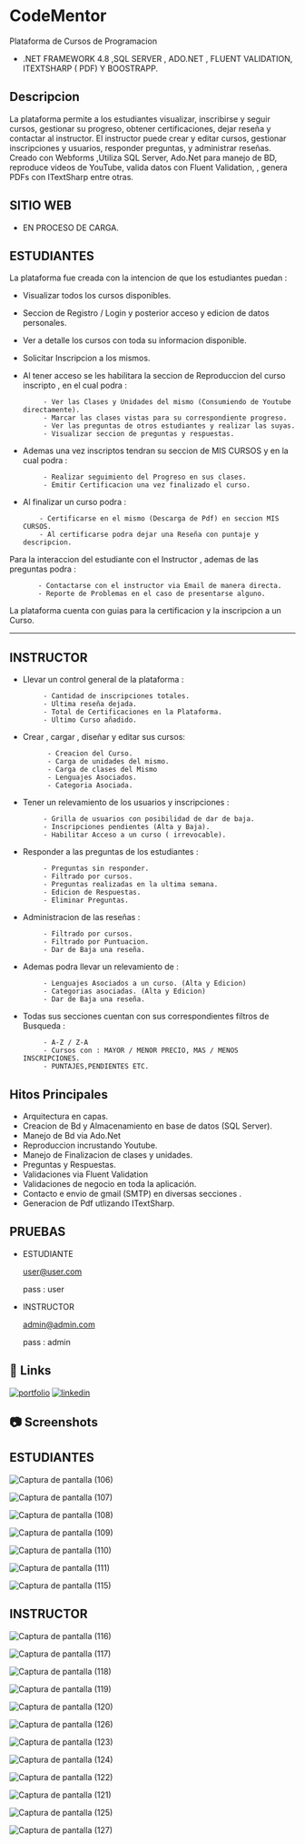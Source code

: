 # CodeMentor

Plataforma de Cursos de Programacion 
- .NET FRAMEWORK 4.8 ,SQL SERVER , ADO.NET , FLUENT VALIDATION, ITEXTSHARP ( PDF) Y BOOSTRAPP.

## Descripcion 

La plataforma permite a los estudiantes visualizar, inscribirse y seguir cursos, gestionar su progreso, obtener certificaciones, dejar reseña y contactar al instructor. El instructor puede crear y editar cursos, gestionar inscripciones y usuarios, responder preguntas, y administrar reseñas. Creado con Webforms ,Utiliza SQL Server, Ado.Net para manejo de BD, reproduce videos de YouTube, valida datos con Fluent Validation, , genera PDFs con ITextSharp entre otras.

## SITIO WEB

- EN PROCESO DE CARGA.


## ESTUDIANTES
La plataforma fue creada con la intencion de que los estudiantes puedan :

- Visualizar todos los cursos disponibles.

  
- Seccion de Registro / Login  y posterior acceso y edicion de datos personales.

  
- Ver a detalle los cursos con toda su informacion disponible.

  
- Solicitar Inscripcion a los mismos.

  
- Al tener acceso se les habilitara la seccion de Reproduccion del curso inscripto , en el cual podra :

           - Ver las Clases y Unidades del mismo (Consumiendo de Youtube directamente).
           - Marcar las clases vistas para su correspondiente progreso.
           - Ver las preguntas de otros estudiantes y realizar las suyas.
           - Visualizar seccion de preguntas y respuestas.

- Ademas una vez inscriptos tendran su seccion de MIS CURSOS y en la cual podra :

           - Realizar seguimiento del Progreso en sus clases.
           - Emitir Certificacion una vez finalizado el curso.

 - Al finalizar un curso podra :

           - Certificarse en el mismo (Descarga de Pdf) en seccion MIS CURSOS.
           - Al certificarse podra dejar una Reseña con puntaje y descripcion.
   
   
 Para la interaccion del estudiante con el Instructor , ademas de las preguntas podra :
 
           - Contactarse con el instructor via Email de manera directa.
           - Reporte de Problemas en el caso de presentarse alguno.
           
La plataforma cuenta con guias para la certificacion y la inscripcion a un Curso.

--------------------------------------------------------------------------------------------------------------------------------------
## INSTRUCTOR

- Llevar un control general de la plataforma :

           - Cantidad de inscripciones totales.
           - Ultima reseña dejada.
           - Total de Certificaciones en la Plataforma.
           - Ultimo Curso añadido.

- Crear , cargar , diseñar y editar sus cursos:

            - Creacion del Curso. 
            - Carga de unidades del mismo.
            - Carga de clases del Mismo
            - Lenguajes Asociados.
            - Categoria Asociada.
  
 - Tener un relevamiento de los usuarios y inscripciones :

            - Grilla de usuarios con posibilidad de dar de baja.  
            - Inscripciones pendientes (Alta y Baja).
            - Habilitar Acceso a un curso ( irrevocable).
              

 - Responder a las preguntas de los estudiantes :

            - Preguntas sin responder.  
            - Filtrado por cursos.
            - Preguntas realizadas en la ultima semana.
            - Edicion de Respuestas.
            - Eliminar Preguntas.
   
 - Administracion de las reseñas :

            - Filtrado por cursos.
            - Filtrado por Puntuacion.
            - Dar de Baja una reseña.
              
  
 - Ademas podra llevar un relevamiento de :

            - Lenguajes Asociados a un curso. (Alta y Edicion)
            - Categorias asociadas. (Alta y Edicion)
            - Dar de Baja una reseña.


 - Todas sus secciones cuentan con sus correspondientes filtros de Busqueda :

            - A-Z / Z-A
            - Cursos con : MAYOR / MENOR PRECIO, MAS / MENOS INSCRIPCIONES.
            - PUNTAJES,PENDIENTES ETC.



## Hitos Principales
- Arquitectura en capas.
- Creacion de Bd y Almacenamiento en base de datos (SQL Server).
- Manejo de Bd via Ado.Net
- Reproduccion incrustando Youtube.
- Manejo de Finalizacion de clases y unidades.
- Preguntas y Respuestas.
- Validaciones via Fluent Validation
- Validaciones de negocio en toda la aplicación.
- Contacto e envio de gmail (SMTP) en diversas secciones .
- Generacion de Pdf utlizando  ITextSharp.

## PRUEBAS
- ESTUDIANTE

  
  user@user.com 

  pass : user
- INSTRUCTOR
  
  admin@admin.com

  pass : admin
  
## 🔗 Links
[![portfolio](https://img.shields.io/badge/my_portfolio-000?style=for-the-badge&logo=ko-fi&logoColor=white)](https://online.publuu.com/585442/1313556)
[![linkedin](https://img.shields.io/badge/linkedin-0A66C2?style=for-the-badge&logo=linkedin&logoColor=white)](https://www.linkedin.com/in/diegosantanadev-net/)

## 📷 Screenshots

## ESTUDIANTES

![Captura de pantalla (106)](https://github.com/user-attachments/assets/9cfcf9ac-17c2-4656-a98d-39effeab2036)

![Captura de pantalla (107)](https://github.com/user-attachments/assets/27d0a5d6-eefd-49a4-9dea-b8e9f381adca)

![Captura de pantalla (108)](https://github.com/user-attachments/assets/0ef648e9-7b0b-4248-8a15-dacd37e61215)

![Captura de pantalla (109)](https://github.com/user-attachments/assets/9d76e2c2-400a-48f6-92a5-da5711500bc7)


![Captura de pantalla (110)](https://github.com/user-attachments/assets/79b687da-d96b-4849-9a1e-cbedf6ae69ae)


![Captura de pantalla (111)](https://github.com/user-attachments/assets/dc2dff4a-5bc9-4b93-be4b-9027821b2ed2)

![Captura de pantalla (115)](https://github.com/user-attachments/assets/ebc48392-7804-4aea-afd0-8886d5159f81)





## INSTRUCTOR


![Captura de pantalla (116)](https://github.com/user-attachments/assets/3c289444-960f-401e-88cc-0899e68ab7d0)


![Captura de pantalla (117)](https://github.com/user-attachments/assets/a5a59a3d-f0f0-43d3-bd30-7fe0d864cb1b)


![Captura de pantalla (118)](https://github.com/user-attachments/assets/fb0804fd-425d-4e66-9389-5dd320ad562f)


![Captura de pantalla (119)](https://github.com/user-attachments/assets/9ddc67ab-8af6-4485-a509-262886cc9ac3)


![Captura de pantalla (120)](https://github.com/user-attachments/assets/dc21972e-b5cc-4058-9f95-aca9061ae598)


![Captura de pantalla (126)](https://github.com/user-attachments/assets/c74e01c8-a6d4-4655-bc45-1690eaf04cd2)



![Captura de pantalla (123)](https://github.com/user-attachments/assets/24cd608a-aeb5-4f21-b990-02834f943cbf)



![Captura de pantalla (124)](https://github.com/user-attachments/assets/6947067c-6415-4415-85b5-f1f04d6b1d5f)




![Captura de pantalla (122)](https://github.com/user-attachments/assets/2f72c13f-b7c5-41ed-8e84-697bd23ad7eb)



![Captura de pantalla (121)](https://github.com/user-attachments/assets/e38e4b8d-71d0-4a57-bea4-c5bf0557b4ae)

![Captura de pantalla (125)](https://github.com/user-attachments/assets/caadcafd-c2fe-4e2a-a35b-5c00a66661bd)





![Captura de pantalla (127)](https://github.com/user-attachments/assets/848b5e1a-0caa-454d-af36-bed7a70dd7c1)













